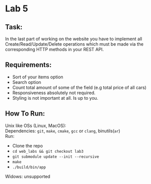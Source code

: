 # Lab 5
## Task:
In the last part of working on the website you have to 
implement all Create/Read/Update/Delete operations which must be made 
via the corresponding HTTP methods in your REST API.

## Requirements:
 - Sort of your items option
 - Search option 
 - Count total amount of some of the field (e.g total price of all cars)
 - Responsiveness absolutely not required.
 - Styling is not important at all. Is up to you.

## How To Run:
Unix like OSs (Linux, MacOS):  
Dependencies: `git`, `make`, `cmake`, `gcc` or `clang`, binutils(`ar`)  
Run:  
 - Clone the repo  
 - `cd web_labs && git checkout lab3`  
 - `git submodule update --init --recursive`  
 - `make`  
 - `./build/bin/app`  

Widows: unsupported  

